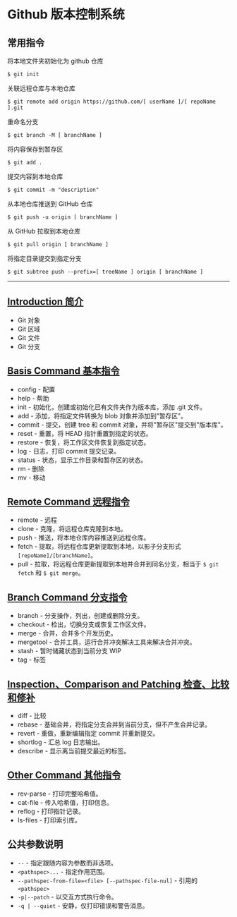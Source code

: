 # Github 版本控制系统

## 常用指令

将本地文件夹初始化为 github 仓库

    $ git init

关联远程仓库与本地仓库

    $ git remote add origin https://github.com/[ userName ]/[ repoName ].git

重命名分支

    $ git branch -M [ branchName ]

将内容保存到暂存区

    $ git add .

提交内容到本地仓库

    $ git commit -m "description"

从本地仓库推送到 GitHub 仓库

    $ git push -u origin [ branchName ]

从 GitHub 拉取到本地仓库

    $ git pull origin [ branchName ]

将指定目录提交到指定分支

    $ git subtree push --prefix=[ treeName ] origin [ branchName ]

-----------------------------------------------------------------------------------------
## [Introduction 简介](https://keepenthusiasmlearning.github.io/note/utility-github/introduction.html)

- Git 对象
- Git 区域
- Git 文件
- Git 分支

## [Basis Command 基本指令](https://keepenthusiasmlearning.github.io/note/utility-github/basis-command.html)

- config - 配置
- help - 帮助
- init - 初始化，创建或初始化已有文件夹作为版本库，添加 .git 文件。
- add - 添加，将指定文件转换为 blob 对象并添加到"暂存区"。
- commit - 提交，创建 tree 和 commit 对象，并将"暂存区"提交到"版本库"。
- reset - 重置，将 HEAD 指针重置到指定的状态。
- restore - 恢复，将工作区文件恢复到指定状态。
- log - 日志，打印 commit 提交记录。
- status - 状态，显示工作目录和暂存区的状态。
- rm - 删除
- mv - 移动

## [Remote Command 远程指令](https://keepenthusiasmlearning.github.io/note/utility-github/remote-command.html)

- remote - 远程
- clone - 克隆，将远程仓库克隆到本地。
- push - 推送，将本地仓库内容推送到远程仓库。
- fetch - 提取，将远程仓库更新提取到本地，以影子分支形式 `[repoName]/[branchName]`。
- pull - 拉取，将远程仓库更新提取到本地并合并到同名分支，相当于 `$ git fetch` 和 `$ git merge`。

## [Branch Command 分支指令](https://keepenthusiasmlearning.github.io/note/utility-github/branch-command.html)

- branch - 分支操作，列出，创建或删除分支。
- checkout - 检出，切换分支或恢复工作区文件。
- merge - 合并，合并多个开发历史。
- mergetool - 合并工具，运行合并冲突解决工具来解决合并冲突。
- stash - 暂时储藏状态到当前分支 WIP
- tag - 标签

## [Inspection、Comparison and Patching 检查、比较和修补](https://keepenthusiasmlearning.github.io/note/utility-github/inspection-comparison-patching.html)

- diff - 比较
- rebase - 基础合并，将指定分支合并到当前分支，但不产生合并记录。
- revert - 重做，重新编辑指定 commit 并重新提交。
- shortlog - 汇总 log 日志输出。
- describe - 显示离当前提交最近的标签。

## [Other Command 其他指令](https://keepenthusiasmlearning.github.io/note/utility-github/other-command.html)

- rev-parse - 打印完整哈希值。
- cat-file - 传入哈希值，打印信息。
- reflog - 打印指针记录。
- ls-files - 打印索引库。

## 公共参数说明

- `--` - 指定跟随内容为参数而非选项。
- `<pathspec>...` - 指定作用范围。
- `--pathspec-from-file=<file> [--pathspec-file-nul]` - 引用的 `<pathspec>`
- `-p|--patch` - 以交互方式执行命令。
- `-q | --quiet` - 安静，仅打印错误和警告消息。

